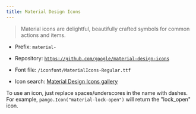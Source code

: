 ```yaml
---
title: Material Design Icons
---
```


> Material icons are delightful, beautifully crafted symbols for common actions and items.

* Prefix: `material-`

* Repository: [`https://github.com/google/material-design-icons`](https://github.com/google/material-design-icons)

* Font file: `/iconfont/MaterialIcons-Regular.ttf`

* Icon search: [Material Design Icons gallery](https://material.io/tools/icons/?style=baseline)

To use an icon, just replace spaces/underscores in the name with dashes. For example,
`pango.Icon("material-lock-open")` will return the "lock_open" icon.

